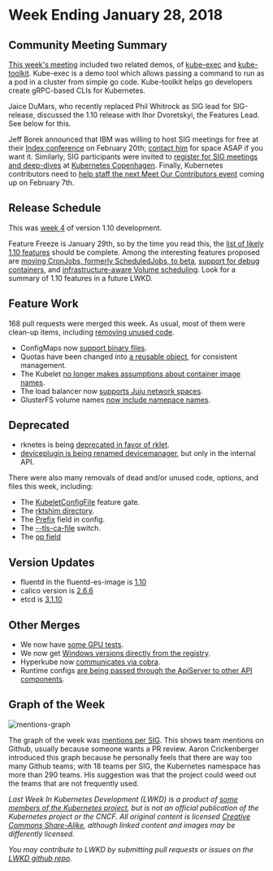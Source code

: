 # Week Ending January 28, 2018

## Community Meeting Summary

[This week's meeting](https://docs.google.com/document/d/1VQDIAB0OqiSjIHI8AWMvSdceWhnz56jNpZrLs6o7NJY/edit#) included two related demos, of [kube-exec](https://github.com/radu-matei/kube-exec) and [kube-toolkit](https://github.com/radu-matei/kube-toolkit).  Kube-exec is a demo tool which allows passing a command to run as a pod in a cluster from simple go code.  Kube-toolkit helps go developers create gRPC-based CLIs for Kubernetes.

Jaice DuMars, who recently replaced Phil Whitrock as SIG lead for SIG-release, discussed the 1.10 release with Ihor Dvoretskyi, the Features Lead.  See below for this.

Jeff Borek announced that IBM was willing to host SIG meetings for free at their [Index conference](https://developer.ibm.com/indexconf/) on February 20th; [contact him](mailto:jborek@us.ibm.com) for space ASAP if you want it.  Similarly, SIG participants were invited to [register for SIG meetings and deep-dives](https://groups.google.com/forum/#!searchin/kubernetes-dev/kohn%7Csort:date/kubernetes-dev/5U-eNRBav2Q/g71MW47ZAgAJ) at [Kubernetes Copenhagen](https://events.linuxfoundation.org/events/kubecon-cloudnativecon-europe-2018/).  Finally, Kubernetes contributors need to [help staff the next Meet Our Contributors event](https://github.com/kubernetes/community/blob/master/mentoring/meet-our-contributors.md) coming up on February 7th.

## Release Schedule

This was [week 4](https://github.com/kubernetes/sig-release/blob/master/releases/release-1.10/release-1.10.md) of version 1.10 development.

Feature Freeze is January 29th, so by the time you read this, the [list of likely 1.10 features](https://docs.google.com/spreadsheets/d/17bZrKTk8dOx5nomLrD1-93uBfajK5JS-v1o-nCLJmzE/edit?usp=sharing) should be complete.  Among the interesting features proposed are [moving CronJobs, formerly ScheduledJobs, to beta](https://github.com/kubernetes/features/issues/19), [support for debug containers](https://github.com/kubernetes/features/issues/277), and [infrastructure-aware Volume scheduling](https://github.com/kubernetes/features/issues/490).  Look for a summary of 1.10 features in a future LWKD.

## Feature Work

168 pull requests were merged this week.  As usual, most of them were clean-up items, including [removing unused code](https://github.com/kubernetes/kubernetes/pull/58969).

* ConfigMaps now [support binary files](https://github.com/kubernetes/kubernetes/pull/57938).
* Quotas have been changed into [a reusable object](https://github.com/kubernetes/kubernetes/pull/57149), for consistent management.
* The Kubelet [no longer makes assumptions about container image names](https://github.com/kubernetes/kubernetes/pull/58955).
* The load balancer now [supports Juju network spaces](https://github.com/kubernetes/kubernetes/pull/58708).
* GlusterFS volume names [now include namepace names](https://github.com/kubernetes/kubernetes/pull/58513/files).

## Deprecated

* rknetes is being [deprecated in favor of rklet](https://github.com/kubernetes/kubernetes/pull/58418).
* [deviceplugin is being renamed devicemanager](https://github.com/kubernetes/kubernetes/pull/56870), but only in the internal API.

There were also many removals of dead and/or unused code, options, and files this week, including:

* The [KubeletConfigFile](https://github.com/kubernetes/kubernetes/pull/58760) feature gate.
* The [rktshim directory](https://github.com/kubernetes/kubernetes/pull/58902).
* The [Prefix](https://github.com/kubernetes/kubernetes/pull/58971) field in config.
* The [--tls-ca-file](https://github.com/kubernetes/kubernetes/pull/58968) switch.
* The [op field](https://github.com/kubernetes/kubernetes/pull/58568)

## Version Updates

* fluentd in the fluentd-es-image is [1.10](https://github.com/kubernetes/kubernetes/pull/58525)
* calico version is [2.6.6](https://github.com/kubernetes/kubernetes/pull/58482)
* etcd is [3.1.10](https://github.com/kubernetes/kubernetes/pull/54242)

## Other Merges

* We now have [some GPU tests](https://github.com/kubernetes/kubernetes/pull/58890).
* We now get [Windows versions directly from the registry](https://github.com/kubernetes/kubernetes/pull/58498).
* Hyperkube now [communicates via cobra](https://github.com/kubernetes/kubernetes/pull/58408).
* Runtime configs [are being passed through the ApiServer to other API components](https://github.com/kubernetes/kubernetes/pull/57228).

## Graph of the Week

![mentions-graph](mentions_graph.png)

The graph of the week was [mentions per SIG](https://k8s.devstats.cncf.io/dashboard/db/sig-mentions-categories?orgId=1&var-period=d7&var-sig=cli&var-sigcats=All).  This shows team mentions on Github, usually because someone wants a PR review.  Aaron Crickenberger introduced this graph because he personally feels that there are way too many Github teams; with 18 teams per SIG, the Kubernetes namespace has more than 290 teams.  His suggestion was that the project could weed out the teams that are not frequently used.


*Last Week In Kubernetes Development (LWKD) is a product of [some members of the Kubernetes project](/authors), but is not an official publication of the Kubernetes project or the CNCF.  All original content is licensed [Creative Commons Share-Alike](https://creativecommons.org/licenses/by-sa/4.0/legalcode), although linked content and images may be differently licensed.*

*You may contribute to LWKD by submitting pull requests or issues on the [LWKD github repo](https://github.com/lwkd/lwkd.github.io).*
